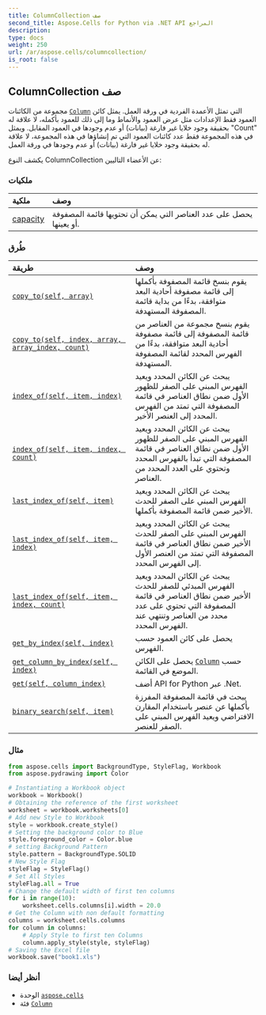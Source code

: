 ```yaml
---
title: ColumnCollection صف
second_title: Aspose.Cells for Python via .NET API المراجع
description:
type: docs
weight: 250
url: /ar/aspose.cells/columncollection/
is_root: false
---
```

##  ColumnCollection صف
مجموعة من الكائنات [`Column`](/cells/python-net/ar/aspose.cells/column) التي تمثل الأعمدة الفردية في ورقة العمل.
يمثل كائن العمود فقط الإعدادات مثل عرض العمود والأنماط وما إلى ذلك للعمود بأكمله،
لا علاقة له بحقيقة وجود خلايا غير فارغة (بيانات) أو عدم وجودها في العمود المقابل.
ويمثل "Count" في هذه المجموعة فقط عدد كائنات العمود التي تم إنشاؤها في هذه المجموعة،
لا علاقة له بحقيقة وجود خلايا غير فارغة (بيانات) أو عدم وجودها في ورقة العمل.



يكشف النوع ColumnCollection عن الأعضاء التاليين:

###  ملكيات
| ملكية| وصف|
| :- | :- |
| [capacity](/cells/python-net/ar/aspose.cells/columncollection/capacity) | يحصل على عدد العناصر التي يمكن أن تحتويها قائمة المصفوفة أو يعينها.|


###  طُرق
| طريقة| وصف|
| :- | :- |
| [`copy_to(self, array)`](/cells/python-net/ar/aspose.cells/columncollection/copy_to/#list) |يقوم بنسخ قائمة المصفوفة بأكملها إلى قائمة مصفوفة أحادية البعد متوافقة، بدءًا من بداية قائمة المصفوفة المستهدفة.|
| [`copy_to(self, index, array, array_index, count)`](/cells/python-net/ar/aspose.cells/columncollection/copy_to/#int-list-int-int) | يقوم بنسخ مجموعة من العناصر من قائمة المصفوفة إلى قائمة مصفوفة أحادية البعد متوافقة، بدءًا من الفهرس المحدد لقائمة المصفوفة المستهدفة.|
| [`index_of(self, item, index)`](/cells/python-net/ar/aspose.cells/columncollection/index_of/#aspose.cells.column-int) | يبحث عن الكائن المحدد ويعيد الفهرس المبني على الصفر للظهور الأول ضمن نطاق العناصر في قائمة المصفوفة التي تمتد من الفهرس المحدد إلى العنصر الأخير.|
| [`index_of(self, item, index, count)`](/cells/python-net/ar/aspose.cells/columncollection/index_of/#aspose.cells.column-int-int) | يبحث عن الكائن المحدد ويعيد الفهرس المبني على الصفر للظهور الأول ضمن نطاق العناصر في قائمة المصفوفة التي تبدأ بالفهرس المحدد وتحتوي على العدد المحدد من العناصر.|
| [`last_index_of(self, item)`](/cells/python-net/ar/aspose.cells/columncollection/last_index_of/#aspose.cells.column) | يبحث عن الكائن المحدد ويعيد الفهرس المبني على الصفر للحدث الأخير ضمن قائمة المصفوفة بأكملها.|
| [`last_index_of(self, item, index)`](/cells/python-net/ar/aspose.cells/columncollection/last_index_of/#aspose.cells.column-int) |يبحث عن الكائن المحدد ويعيد الفهرس المبني على الصفر للحدث الأخير ضمن نطاق العناصر في قائمة المصفوفة التي تمتد من العنصر الأول إلى الفهرس المحدد.|
| [`last_index_of(self, item, index, count)`](/cells/python-net/ar/aspose.cells/columncollection/last_index_of/#aspose.cells.column-int-int) | يبحث عن الكائن المحدد ويعيد الفهرس المبدئي للصفر للحدث الأخير ضمن نطاق العناصر في قائمة المصفوفة التي تحتوي على عدد محدد من العناصر وتنتهي عند الفهرس المحدد.|
| [`get_by_index(self, index)`](/cells/python-net/ar/aspose.cells/columncollection/get_by_index/#int) | يحصل على كائن العمود حسب الفهرس.|
| [`get_column_by_index(self, index)`](/cells/python-net/ar/aspose.cells/columncollection/get_column_by_index/#int) | يحصل على الكائن [`Column`](/cells/python-net/ar/aspose.cells/column) حسب الموضع في القائمة.|
| [`get(self, column_index)`](/cells/python-net/ar/aspose.cells/columncollection/get/#int) | أضف API for Python عبر .Net.|
| [`binary_search(self, item)`](/cells/python-net/ar/aspose.cells/columncollection/binary_search/#aspose.cells.column) | يبحث في قائمة المصفوفة المفرزة بأكملها عن عنصر باستخدام المقارن الافتراضي ويعيد الفهرس المبني على الصفر للعنصر.|



###  مثال

```python
from aspose.cells import BackgroundType, StyleFlag, Workbook
from aspose.pydrawing import Color

# Instantiating a Workbook object
workbook = Workbook()
# Obtaining the reference of the first worksheet
worksheet = workbook.worksheets[0]
# Add new Style to Workbook
style = workbook.create_style()
# Setting the background color to Blue
style.foreground_color = Color.blue
# setting Background Pattern
style.pattern = BackgroundType.SOLID
# New Style Flag
styleFlag = StyleFlag()
# Set All Styles
styleFlag.all = True
# Change the default width of first ten columns
for i in range(10):
    worksheet.cells.columns[i].width = 20.0
# Get the Column with non default formatting
columns = worksheet.cells.columns
for column in columns:
    # Apply Style to first ten Columns
    column.apply_style(style, styleFlag)
# Saving the Excel file
workbook.save("book1.xls")

```

###  أنظر أيضا
* الوحدة [`aspose.cells`](..)
* فئة [`Column`](/cells/python-net/ar/aspose.cells/column)
